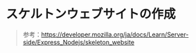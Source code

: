 # スケルトンウェブサイトの作成

> 参考：https://developer.mozilla.org/ja/docs/Learn/Server-side/Express_Nodejs/skeleton_website